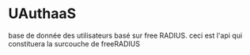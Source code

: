 # UAuthaaS
base de donnée des utilisateurs basé sur free RADIUS. ceci est l'api qui constituera la surcouche de freeRADIUS

